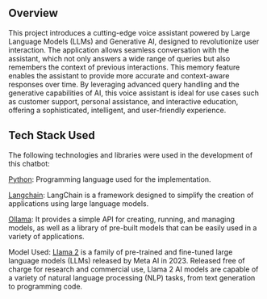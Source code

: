 


## Overview


This project introduces a cutting-edge voice assistant powered by Large Language Models (LLMs) and Generative AI, designed to revolutionize user interaction. The application allows seamless conversation with the assistant, which not only answers a wide range of queries but also remembers the context of previous interactions. This memory feature enables the assistant to provide more accurate and context-aware responses over time. By leveraging advanced query handling and the generative capabilities of AI, this voice assistant is ideal for use cases such as customer support, personal assistance, and interactive education, offering a sophisticated, intelligent, and user-friendly experience.


## Tech Stack Used

The following technologies and libraries were used in the development of this chatbot:

[Python](https://www.python.org/): Programming language used for the implementation.

[Langchain](https://www.langchain.com/): LangChain is a framework designed to simplify the creation of applications using large language models.

[Ollama](https://ollama.com/): It provides a simple API for creating, running, and managing models, as well as a library of pre-built models that can be easily used in a
variety of applications.

Model Used: [Llama 2](https://huggingface.co/TheBloke/Llama-2-7B-GGUF) is a family of pre-trained and fine-tuned large language models (LLMs) released by Meta AI in 2023. Released free of charge for research and commercial use, Llama 2 AI models are capable of a variety of natural language processing (NLP) tasks, from text generation to programming code.

